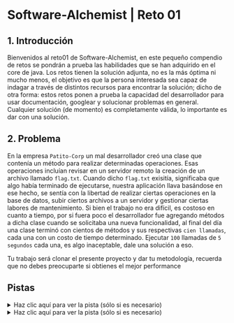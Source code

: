 # Software-Alchemist | Reto 01

## 1. Introducción

Bienvenidos al reto01 de Software-Alchemist, en este pequeño compendio de retos se pondrán a prueba las habilidades que se han adquirido en el core de java. Los retos tienen la solución adjunta, no es la más óptima ni mucho menos, el objetivo es que la persona interesada sea capaz de indagar a través de distintos recursos para encontrar la solución; dicho de otra forma: estos retos ponen a prueba la capacidad del desarrollador para usar documentación, googlear y solucionar problemas en general. Cualquier solución (de momento) es completamente válida, lo importante es dar con una solución.

## 2. Problema

En la empresa `Patito-Corp` un mal desarrollador creó una clase que contenía un método para realizar determinadas operaciones. Esas operaciones incluían revisar en un servidor remoto la creación de un archivo llamado `flag.txt`. Cuando dicho `flag.txt` exisitía, significaba que algo había terminado de ejecutarse, nuestra aplicación llava basándose en ese hecho, se sentía con la libertad de realizar ciertas operaciones en la base de datos, subir ciertos archivos a un servidor y gestionar ciertas labores de mantenimiento. Si bien el trabajo no era difícil, es costoso en cuanto a tiempo, por si fuera poco el desarrollador fue agregando métodos a dicha clase cuando se solicitaba una nueva funcionalidad, al final del día una clase terminó con cientos de métodos y sus respectivas `cien llamadas`, cada una con un costo de tiempo determinado. Ejecutar `100` llamadas de `5 segundos` cada una, es algo inaceptable, dale una solución a eso.

Tu trabajo será clonar el presente proyecto y dar tu metodología, recuerda que no debes preocuparte si obtienes el mejor performance 

## Pistas
<details>
  <summary>Haz clic aquí para ver la pista (sólo si es necesario)</summary>
  Utiliza reflexión para hacer las llamadas de forma dinámica.
</details>

<details>
  <summary>Haz clic aquí para ver la pista (sólo si es necesario)</summary>
  Hacer 100 llamadas de 5 segundos es una tarea monstruosa, hablamos de una jornada laboral entera, utiliza threads (asume que el servidor es capaz de recibir esas 100 peticiones), dicho de otra forma: con reflexión obtenderás los 100 métodos, luego con 100 threads ejecuta las 100 tareas.
</details>